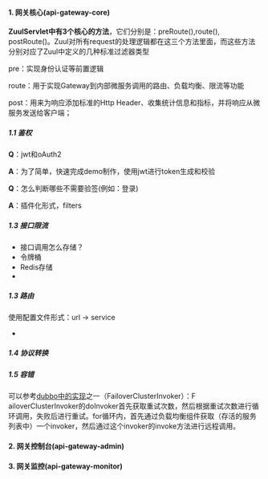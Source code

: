 #### 1. 网关核心(api-gateway-core)

**ZuulServlet中有3个核心的方法**，它们分别是：preRoute(),route(), postRoute()。Zuul对所有request的处理逻辑都在这三个方法里面，而这些方法分别对应了Zuul中定义的几种标准过滤器类型

pre：实现身份认证等前置逻辑

route：用于实现Gateway到内部微服务调用的路由、负载均衡、限流等功能

post：用来为响应添加标准的Http Header、收集统计信息和指标，并将响应从微服务发送给客户端；



##### 1.1 鉴权

**Q**：jwt和oAuth2

**A**：为了简单，快速完成demo制作，使用jwt进行token生成和校验



**Q**：怎么判断哪些不需要验签(例如：登录)

**A**：插件化形式，filters



##### 1.3 接口限流

- 接口调用怎么存储？
- 令牌桶
- Redis存储
- 



##### 1.3 路由

使用配置文件形式：url -> service



- 

  



##### 1.4 协议转换



##### 1.5 容错

可以参考[dubbo中的实现](http://dubbo.apache.org/zh-cn/docs/source_code_guide/cluster.html)之一（FailoverClusterInvoker）：F ailoverClusterInvoker的doInvoker首先获取重试次数，然后根据重试次数进行循环调用，失败后进行重试。for循环内，首先通过负载均衡组件获取（存活的服务列表中）一个invoker，然后通过这个invoker的invoke方法进行远程调用。



#### 2. 网关控制台(api-gateway-admin)



#### 3. 网关监控(api-gateway-monitor)

